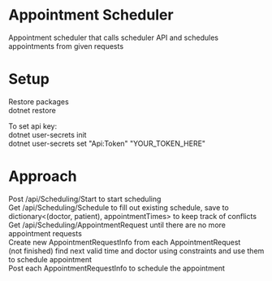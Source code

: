 # Appointment Scheduler
Appointment scheduler that calls scheduler API and schedules appointments from given requests

# Setup
Restore packages\
dotnet restore

To set api key:\
dotnet user-secrets init\
dotnet user-secrets set "Api:Token" "YOUR_TOKEN_HERE"

# Approach
Post /api/Scheduling/Start to start scheduling\
Get /api/Scheduling/Schedule to fill out existing schedule, save to\
dictionary<(doctor, patient), appointmentTimes> to keep track of conflicts\
Get /api/Scheduling/AppointmentRequest until there are no more appointment requests\
Create new AppointmentRequestInfo from each AppointmentRequest\
(not finished) find next valid time and doctor using constraints and use them to schedule appointment\
Post each AppointmentRequestInfo to schedule the appointment
